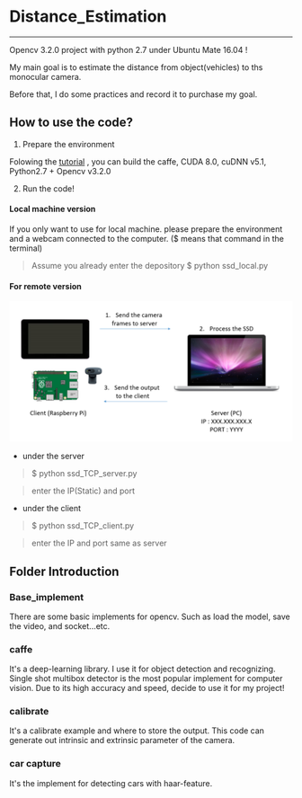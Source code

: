 # Distance_Estimation
***
Opencv 3.2.0 project with python 2.7 under Ubuntu Mate 16.04 !  

My main goal is to estimate the distance from object(vehicles) to ths monocular camera.  

Before that, I do some practices and record it to purchase my goal.

## How to use the code?

1. Prepare the environment

Folowing the [tutorial](https://paper.dropbox.com/doc/Single-Shot-Mutilbox-Detector-Environment-built-in-Ubuntu16.04-Caffe-Cuda8.0-python-2.7-Opencv3.2.0-P8eT6TMnbJSw5DzUOgrli)
 , you can build the caffe, CUDA 8.0, cuDNN v5.1, Python2.7 + Opencv v3.2.0


2. Run the code!

#### Local machine version
If you only want to use for local machine. please prepare the environment and a webcam connected to the computer.
($ means that command in the terminal)


> Assume you already enter the depository
 $ python ssd_local.py

#### For remote version
![architecture](/socket.png)

* under the server
> $ python ssd_TCP_server.py

> enter the IP(Static) and port

* under the client
> $ python ssd_TCP_client.py

> enter the IP and port same as server


## Folder Introduction 

### Base_implement
There are some basic implements for opencv. Such as load the model, save the video, and socket...etc.

### caffe
It's a deep-learning library. I use it for object detection and recognizing. Single shot multibox detector is the most popular implement for computer vision. Due to its high accuracy and speed, decide to use it for my project!

### calibrate
It's a calibrate example and where to store the output. This code can generate out intrinsic and extrinsic parameter of the camera.

### car capture
It's the implement for detecting cars with haar-feature.
